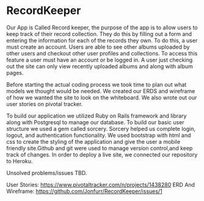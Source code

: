 # RecordKeeper
Our App is Called Record keeper, the purpose of the app is to allow users to keep track of their record collection. They do this by filling out a form and entering the information for each of the records they own. To do this, a user must create an account. Users are able to see other albums uploaded by other users and checkout other user profiles and collections. To access this feature a user must have an account or be logged in. A user just checking out the site can only view recently uploaded albums and along with album pages.

Before starting the actual coding process we took time to plan out what models we thought would be needed. We created our ERDS and wireframe of how we wanted the site to look on the whiteboard. We also wrote out our user stories on pivotal tracker. 

To build our application we utilized Ruby on Rails framework and library along with Postgresql to manage our database. To build our basic user structure we used a gem called sorcery. Sorcery helped us complete login, logout, and authentication functionality. We used bootstrap with html and css to create the styling of the application and give the user a mobile friendly site.Github and git were used to manage version control,and keep track of changes. In order to deploy a live site, we connected our repository to Heroku.

Unsolved problems/issues TBD.



User Stories: https://www.pivotaltracker.com/n/projects/1438280
ERD And Wireframe: https://github.com/Jonfurr/RecordKeeper/issues/1
